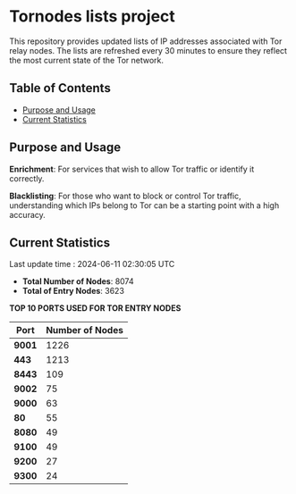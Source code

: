 # Tornodes lists project

This repository provides updated lists of IP addresses associated with Tor relay nodes. The lists are refreshed every 30 minutes to ensure they reflect the most current state of the Tor network.

## Table of Contents

- [Purpose and Usage](#purpose-and-usage)
- [Current Statistics](#current-statistics)


## Purpose and Usage

**Enrichment**: For services that wish to allow Tor traffic or identify it correctly.

**Blacklisting**: For those who want to block or control Tor traffic, understanding which IPs belong to Tor can be a starting point with a high accuracy.

## Current Statistics

Last update time : 2024-06-11 02:30:05 UTC

- **Total Number of Nodes**: 8074
- **Total of Entry Nodes**: 3623

**TOP 10 PORTS USED FOR TOR ENTRY NODES**

| **Port** | **Number of Nodes** |
|------|-----------------|
| **9001**   | 1226  |
| **443**   | 1213  |
| **8443**   | 109  |
| **9002**   | 75  |
| **9000**   | 63  |
| **80**   | 55  |
| **8080**   | 49  |
| **9100**   | 49  |
| **9200**   | 27  |
| **9300**   | 24  |


